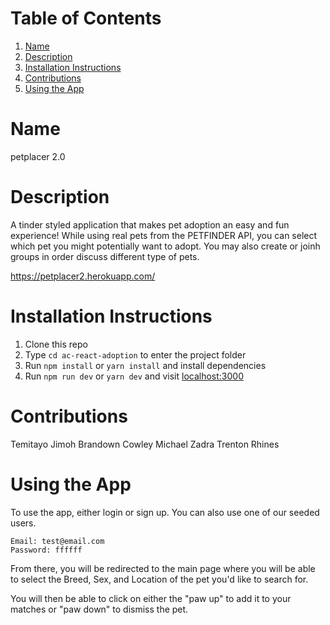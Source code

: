 # Table of Contents
1. [Name](#Name)
2. [Description](#Description)
3. [Installation Instructions](#Installation-Instructions)
4. [Contributions](#Contributions)
5. [Using the App](#UsingTheApp)


# Name
 petplacer 2.0

# Description
A tinder styled application that makes pet adoption an easy and fun experience! While using real pets from the PETFINDER API, you can select which pet you might potentially want to adopt. You may also create or joinh groups in order discuss different type of pets.

https://petplacer2.herokuapp.com/

# Installation Instructions
1. Clone this repo
2. Type `cd ac-react-adoption` to enter the project folder
3. Run `npm install` or `yarn install` and install dependencies
4. Run `npm run dev` or `yarn dev` and visit [localhost:3000](http://localhost:3000)

# Contributions
 Temitayo Jimoh
 Brandown Cowley
 Michael Zadra
 Trenton Rhines

# Using the App
 To use the app, either login or sign up. You can also use one of our seeded users.
 ```
Email: test@email.com
Password: ffffff

```
From there, you will be redirected to the main page where you will be able to select the Breed, Sex, and Location of the pet you'd like to search for.

You will then be able to click on either the "paw up" to add it to your matches or "paw down" to dismiss the pet.